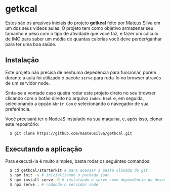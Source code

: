 # getkcal

Estes são os arquivos iniciais do projeto **getkcal** feito por [Mateus Silva](https://github.com/maateusilva) em um dos seus videos aulas.
O projeto tem como objetivo armazenar seu tamanho e peso com o tipo de atividade que você faz, e fazer um cálculo de IMC para saber um média de quantas calorias você deve perder/ganhar para ter uma boa saúde.

## Instalação

Este projeto não precisa de nenhuma depedência para funcionar, porém durante a aula foi utilizado o pacote `serve` para roda-lo no browser através de um servidor node.

Sinta-se a vontade caso queira rodar este projeto direto no seu browser clicando com o botão direito no arquivo `index.html` e, em seguida, selecionando a opção `Abrir Com` e selecionando o navegador de sua preferência.

Você precisará ter o [NodeJS](https://nodejs.org) instalado na sua máquina, e, após isso, clonar este repositório:

```sh
  $ git clone https://github.com/maateusilva/getkcal.git
```

## Executando a aplicação

Para executá-la é muito simples, basta rodar os seguintes comandos:

```sh
  $ cd getkcal/starterkit # para acessar a pasta clonada do git
  $ npm init -y # inicializando o package.json
  $ npm install serve -D # instalando o serve como dependência de desenvolvimento
  $ npx serve . # rodando o servidor node
```
